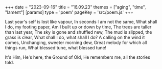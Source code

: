 +++
date = "2023-09-16"
title = "16.09.23"
themes = ["aging", "time", "lament"]
[params]
  type = 'poem'
  pageKey = 'src/poem.js'
+++

Last year's self is lost like vapour,
In seconds I am not the same,
What shall I do, my footing paper,
Am I built up or down by time,
The trees are taller than last year,
The sky is gone and shuffled new,
The mud is slipped, the grass is clear,
What shall I do, what shall I do?
A calling on the wind it comes,
Unchanging, sweeter morning dew,
Great melody for which all things run,
What blessed tune, what blessed tune!

It's Him, He's here, the Ground of Old,
He remembers me, all the stories told.
